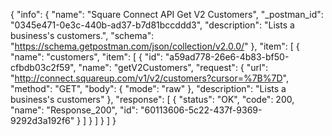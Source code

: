 {
  "info": {
    "name": "Square Connect API Get V2 Customers",
    "_postman_id": "0345e471-0e3c-440b-ad37-b7d81bccddd3",
    "description": "Lists a business's customers.",
    "schema": "https://schema.getpostman.com/json/collection/v2.0.0/"
  },
  "item": [
    {
      "name": "customers",
      "item": [
        {
          "id": "a59ad778-26e6-4b83-bf50-cfbdb03c2f59",
          "name": "getV2Customers",
          "request": {
            "url": "http://connect.squareup.com/v1/v2/customers?cursor=%7B%7D",
            "method": "GET",
            "body": {
              "mode": "raw"
            },
            "description": "Lists a business's customers"
          },
          "response": [
            {
              "status": "OK",
              "code": 200,
              "name": "Response_200",
              "id": "60113606-5c22-437f-9369-9292d3a192f6"
            }
          ]
        }
      ]
    }
  ]
}